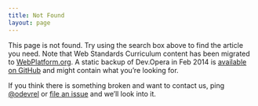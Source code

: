 ```yaml
---
title: Not Found
layout: page
---
```


This page is not found. Try using the search box above to find the article you need. Note that Web Standards Curriculum content has been migrated to [WebPlatform.org][1]. A static backup of Dev.Opera in Feb 2014 is [available on GitHub][2] and might contain what you’re looking for.

[1]: http://webplatform.org/
[2]: https://github.com/operasoftware/devopera-static-backup/tree/master/http/dev.opera.com/articles/view

If you think there is something broken and want to contact us, ping [@odevrel][3] or [file an issue][4] and we’ll look into it.

[3]: https://twitter.com/odevrel
[4]: https://github.com/operasoftware/devopera/issues/new
